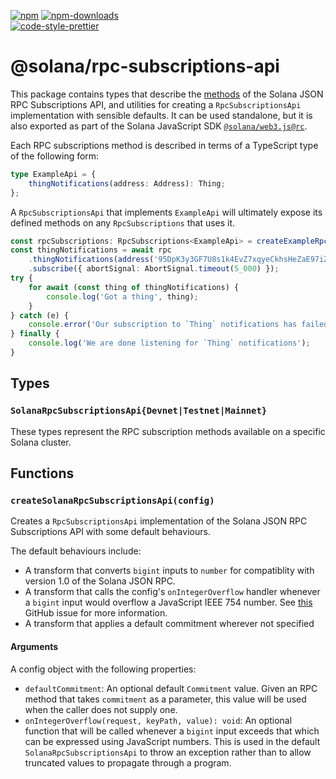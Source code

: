 [![npm][npm-image]][npm-url]
[![npm-downloads][npm-downloads-image]][npm-url]
<br />
[![code-style-prettier][code-style-prettier-image]][code-style-prettier-url]

[code-style-prettier-image]: https://img.shields.io/badge/code_style-prettier-ff69b4.svg?style=flat-square
[code-style-prettier-url]: https://github.com/prettier/prettier
[npm-downloads-image]: https://img.shields.io/npm/dm/@solana/rpc-subscriptions-api/rc.svg?style=flat
[npm-image]: https://img.shields.io/npm/v/@solana/rpc-subscriptions-api/rc.svg?style=flat
[npm-url]: https://www.npmjs.com/package/@solana/rpc-subscriptions-api/v/rc

# @solana/rpc-subscriptions-api

This package contains types that describe the [methods](https://solana.com/docs/rpc/websocket) of the Solana JSON RPC Subscriptions API, and utilities for creating a `RpcSubscriptionsApi` implementation with sensible defaults. It can be used standalone, but it is also exported as part of the Solana JavaScript SDK [`@solana/web3.js@rc`](https://github.com/solana-labs/solana-web3.js/tree/master/packages/library).

Each RPC subscriptions method is described in terms of a TypeScript type of the following form:

```ts
type ExampleApi = {
    thingNotifications(address: Address): Thing;
};
```

A `RpcSubscriptionsApi` that implements `ExampleApi` will ultimately expose its defined methods on any `RpcSubscriptions` that uses it.

```ts
const rpcSubscriptions: RpcSubscriptions<ExampleApi> = createExampleRpcSubscriptions(/* ... */);
const thingNotifications = await rpc
    .thingNotifications(address('95DpK3y3GF7U8s1k4EvZ7xqyeCkhsHeZaE97iZpHUGMN'))
    .subscribe({ abortSignal: AbortSignal.timeout(5_000) });
try {
    for await (const thing of thingNotifications) {
        console.log('Got a thing', thing);
    }
} catch (e) {
    console.error('Our subscription to `Thing` notifications has failed', e);
} finally {
    console.log('We are done listening for `Thing` notifications');
}
```

## Types

### `SolanaRpcSubscriptionsApi{Devnet|Testnet|Mainnet}`

These types represent the RPC subscription methods available on a specific Solana cluster.

## Functions

### `createSolanaRpcSubscriptionsApi(config)`

Creates a `RpcSubscriptionsApi` implementation of the Solana JSON RPC Subscriptions API with some default behaviours.

The default behaviours include:

-   A transform that converts `bigint` inputs to `number` for compatiblity with version 1.0 of the Solana JSON RPC.
-   A transform that calls the config's `onIntegerOverflow` handler whenever a `bigint` input would overflow a JavaScript IEEE 754 number. See [this](https://github.com/solana-labs/solana-web3.js/issues/1116) GitHub issue for more information.
-   A transform that applies a default commitment wherever not specified

#### Arguments

A config object with the following properties:

-   `defaultCommitment`: An optional default `Commitment` value. Given an RPC method that takes `commitment` as a parameter, this value will be used when the caller does not supply one.
-   `onIntegerOverflow(request, keyPath, value): void`: An optional function that will be called whenever a `bigint` input exceeds that which can be expressed using JavaScript numbers. This is used in the default `SolanaRpcSubscriptionsApi` to throw an exception rather than to allow truncated values to propagate through a program.
